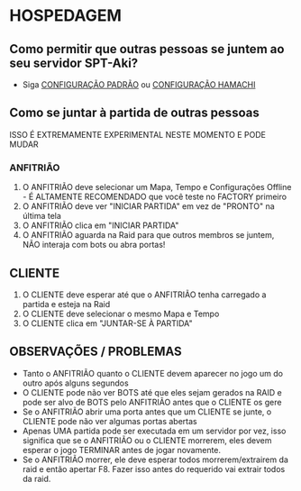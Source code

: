 ﻿# HOSPEDAGEM

## Como permitir que outras pessoas se juntem ao seu servidor SPT-Aki?
* Siga [CONFIGURAÇÃO PADRÃO](https://github.com/stayintarkov/StayInTarkov.Client/wiki/Setup-Standard-Portuguese) ou [CONFIGURAÇÃO HAMACHI](https://github.com/stayintarkov/StayInTarkov.Client/wiki/Setup-Hamachi-Portuguese)

## Como se juntar à partida de outras pessoas
ISSO É EXTREMAMENTE EXPERIMENTAL NESTE MOMENTO E PODE MUDAR

### ANFITRIÃO
1) O ANFITRIÃO deve selecionar um Mapa, Tempo e Configurações Offline - É ALTAMENTE RECOMENDADO que você teste no FACTORY primeiro
2) O ANFITRIÃO deve ver "INICIAR PARTIDA" em vez de "PRONTO" na última tela
3) O ANFITRIÃO clica em "INICIAR PARTIDA"
4) O ANFITRIÃO aguarda na Raid para que outros membros se juntem, NÃO interaja com bots ou abra portas!

## CLIENTE
1) O CLIENTE deve esperar até que o ANFITRIÃO tenha carregado a partida e esteja na Raid
2) O CLIENTE deve selecionar o mesmo Mapa e Tempo
3) O CLIENTE clica em "JUNTAR-SE À PARTIDA"

## OBSERVAÇÕES / PROBLEMAS
- Tanto o ANFITRIÃO quanto o CLIENTE devem aparecer no jogo um do outro após alguns segundos
- O CLIENTE pode não ver BOTS até que eles sejam gerados na RAID e pode ser alvo de BOTS pelo ANFITRIÃO antes que o CLIENTE os gere
- Se o ANFITRIÃO abrir uma porta antes que um CLIENTE se junte, o CLIENTE pode não ver algumas portas abertas
- Apenas UMA partida pode ser executada em um servidor por vez, isso significa que se o ANFITRIÃO ou o CLIENTE morrerem, eles devem esperar o jogo TERMINAR antes de jogar novamente.
- Se o ANFITRIÃO morrer, ele deve esperar todos morrerem/extrairem da raid e então apertar F8. Fazer isso antes do requerido vai extrair todos da raid.
